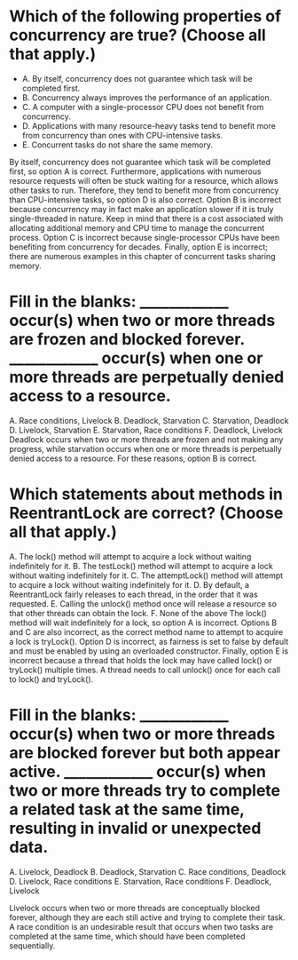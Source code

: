 # Which of the following properties of concurrency are true? (Choose all that apply.)
* A. By itself, concurrency does not guarantee which task will be completed first.
* B. Concurrency always improves the performance of an application.
* C. A computer with a single-processor CPU does not benefit from concurrency.
* D. Applications with many resource-heavy tasks tend to benefit more from concurrency than ones with CPU-intensive tasks.
* E. Concurrent tasks do not share the same memory.

By itself, concurrency does not guarantee which task will be completed first, so option A is correct.
Furthermore, applications with numerous resource requests will often be stuck waiting for a resource, which allows other tasks to run.
Therefore, they tend to benefit more from concurrency than CPU-intensive tasks, so option D is also correct.
Option B is incorrect because concurrency may in fact make an application slower if it is truly single-threaded in nature.
Keep in mind that there is a cost associated with allocating additional memory and CPU time to manage the concurrent process.
Option C is incorrect because single-processor CPUs have been benefiting from concurrency for decades.
Finally, option E is incorrect; there are numerous examples in this chapter of concurrent tasks sharing memory.

# Fill in the blanks: ____________ occur(s) when two or more threads are frozen and blocked forever. ____________ occur(s) when one or more threads are perpetually denied access to a resource.
A. Race conditions, Livelock
B. Deadlock, Starvation
C. Starvation, Deadlock
D. Livelock, Starvation
E. Starvation, Race conditions
F. Deadlock, Livelock
Deadlock occurs when two or more threads are frozen and not making any progress, while starvation occurs when one or more threads is perpetually denied access to a resource.
For these reasons, option B is correct.

# Which statements about methods in ReentrantLock are correct? (Choose all that apply.)
A. The lock() method will attempt to acquire a lock without waiting indefinitely for it.
B. The testLock() method will attempt to acquire a lock without waiting indefinitely for it.
C. The attemptLock() method will attempt to acquire a lock without waiting indefinitely for it.
D. By default, a ReentrantLock fairly releases to each thread, in the order that it was requested.
E. Calling the unlock() method once will release a resource so that other threads can obtain the lock.
F. None of the above
The lock() method will wait indefinitely for a lock, so option A is incorrect.
Options B and C are also incorrect, as the correct method name to attempt to acquire a lock is tryLock().
Option D is incorrect, as fairness is set to false by default and must be enabled by using an overloaded constructor.
Finally, option E is incorrect because a thread that holds the lock may have called lock() or tryLock() multiple times.
A thread needs to call unlock() once for each call to lock() and tryLock().

# Fill in the blanks: ____________ occur(s) when two or more threads are blocked forever but both appear active. ____________ occur(s) when two or more threads try to complete a related task at the same time, resulting in invalid or unexpected data.
A. Livelock, Deadlock
B. Deadlock, Starvation
C. Race conditions, Deadlock
D. Livelock, Race conditions
E. Starvation, Race conditions
F. Deadlock, Livelock

Livelock occurs when two or more threads are conceptually blocked forever, although they are each still active and trying to complete their task.
A race condition is an undesirable result that occurs when two tasks are completed at the same time, which should have been completed sequentially.